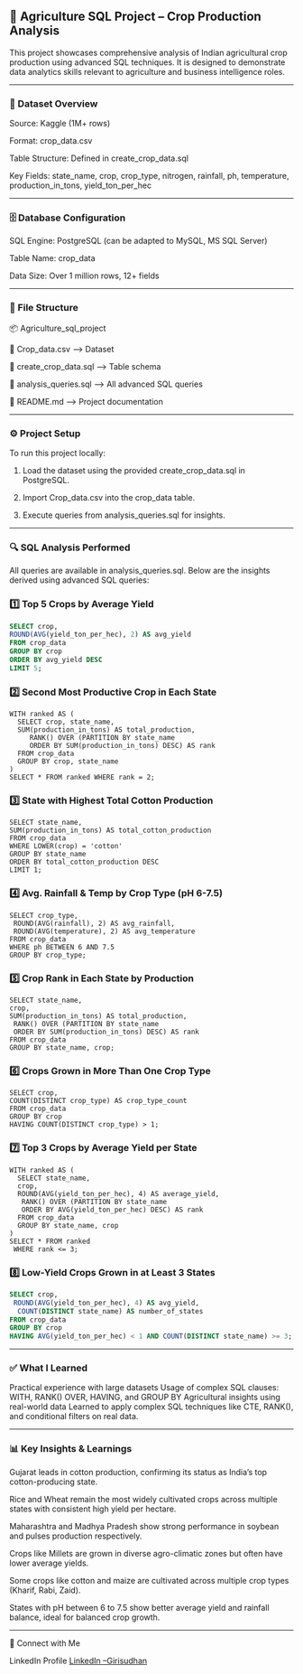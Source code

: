 ## 🌾  Agriculture SQL Project – Crop Production Analysis ##

This project showcases comprehensive analysis of Indian agricultural crop production using advanced SQL techniques. It is designed to demonstrate data analytics skills relevant to agriculture and business intelligence roles.


---

### 📁  Dataset Overview ###

Source: Kaggle (1M+ rows)

Format: crop_data.csv

Table Structure: Defined in create_crop_data.sql

Key Fields: state_name, crop, crop_type, nitrogen, rainfall, ph, temperature, production_in_tons, yield_ton_per_hec



---

### 🗄 Database Configuration ###

SQL Engine: PostgreSQL (can be adapted to MySQL, MS SQL Server)

Table Name: crop_data

Data Size: Over 1 million rows, 12+ fields

---

### 🧩 File Structure ###

📦 Agriculture_sql_project

  📄 Crop_data.csv  --> Dataset 

  📄 create_crop_data.sql --> Table schema 

  📄 analysis_queries.sql --> All advanced SQL queries 

  📄 README.md  --> Project documentation

---

### ⚙️ Project Setup ###

To run this project locally:

1. Load the dataset using the provided create_crop_data.sql in PostgreSQL.


2. Import Crop_data.csv into the crop_data table.


3. Execute queries from analysis_queries.sql for insights.

---

### 🔍 SQL Analysis Performed ###

All queries are available in analysis_queries.sql. Below are the insights derived using advanced SQL queries:

### 1️⃣ Top 5 Crops by Average Yield  ###

```sql
SELECT crop, 
ROUND(AVG(yield_ton_per_hec), 2) AS avg_yield
FROM crop_data
GROUP BY crop
ORDER BY avg_yield DESC
LIMIT 5;
``` 

### 2️⃣ Second Most Productive Crop in Each State ###

```sql...
WITH ranked AS (
  SELECT crop, state_name, 
  SUM(production_in_tons) AS total_production,
     RANK() OVER (PARTITION BY state_name 
     ORDER BY SUM(production_in_tons) DESC) AS rank
  FROM crop_data
  GROUP BY crop, state_name
)
SELECT * FROM ranked WHERE rank = 2;

```

### 3️⃣ State with Highest Total Cotton Production ###

```sql...
SELECT state_name, 
SUM(production_in_tons) AS total_cotton_production
FROM crop_data
WHERE LOWER(crop) = 'cotton'
GROUP BY state_name
ORDER BY total_cotton_production DESC
LIMIT 1;
```

### 4️⃣ Avg. Rainfall & Temp by Crop Type (pH 6-7.5) ###

```sql...
SELECT crop_type,
 ROUND(AVG(rainfall), 2) AS avg_rainfall,
 ROUND(AVG(temperature), 2) AS avg_temperature
FROM crop_data
WHERE ph BETWEEN 6 AND 7.5
GROUP BY crop_type;
```

### 5️⃣ Crop Rank in Each State by Production ###

```sql...
SELECT state_name, 
crop, 
SUM(production_in_tons) AS total_production,
 RANK() OVER (PARTITION BY state_name 
 ORDER BY SUM(production_in_tons) DESC) AS rank
FROM crop_data
GROUP BY state_name, crop;
```

### 6️⃣ Crops Grown in More Than One Crop Type ###

```sql...
SELECT crop, 
COUNT(DISTINCT crop_type) AS crop_type_count
FROM crop_data
GROUP BY crop
HAVING COUNT(DISTINCT crop_type) > 1;
```

### 7️⃣ Top 3 Crops by Average Yield per State ###

```sql...
WITH ranked AS (
  SELECT state_name, 
  crop,
  ROUND(AVG(yield_ton_per_hec), 4) AS average_yield,
   RANK() OVER (PARTITION BY state_name 
   ORDER BY AVG(yield_ton_per_hec) DESC) AS rank
  FROM crop_data
  GROUP BY state_name, crop
)
SELECT * FROM ranked
 WHERE rank <= 3;
```

### 8️⃣ Low-Yield Crops Grown in at Least 3 States ###

```sql
SELECT crop,
 ROUND(AVG(yield_ton_per_hec), 4) AS avg_yield,
  COUNT(DISTINCT state_name) AS number_of_states
FROM crop_data
GROUP BY crop
HAVING AVG(yield_ton_per_hec) < 1 AND COUNT(DISTINCT state_name) >= 3;
```

---

 ### ✅ What I Learned ###

Practical experience with large datasets
Usage of complex SQL clauses: WITH, RANK() OVER, HAVING, and GROUP BY Agricultural insights using real-world data Learned to apply complex SQL techniques like CTE, RANK(), and conditional filters on real data.

---

### 📊 Key Insights & Learnings ###

Gujarat leads in cotton production, confirming its status as India’s top cotton-producing state.

Rice and Wheat remain the most widely cultivated crops across multiple states with consistent high yield per hectare.

Maharashtra and Madhya Pradesh show strong performance in soybean and pulses production respectively.

Crops like Millets are grown in diverse agro-climatic zones but often have lower average yields.

Some crops like cotton and maize are cultivated across multiple crop types (Kharif, Rabi, Zaid).

States with pH between 6 to 7.5 show better average yield and rainfall balance, ideal for balanced crop growth.




---

🔗 Connect with Me

LinkedIn Profile
[LinkedIn –Girisudhan](https://www.linkedin.com/in/girisudhan)


